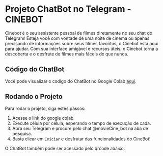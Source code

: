 # Projeto ChatBot no Telegram - CINEBOT

Cinebot é o seu assistente pessoal de filmes diretamente no seu chat do Telegram! Esteja você com vontade de uma noite de cinema ou apenas precisando de informações sobre seus filmes favoritos, o Cinebot está aqui para ajudar. Com sua interface amigável e recursos úteis, o Cinebot torna a descoberta e o desfrute de filmes mais fáceis do que nunca.

## Código do ChatBot

Você pode visualizar o codigo do ChatBot no Google Colab [aqui](https://colab.research.google.com/drive/1_SQ2o20DSblwz6Dwdhs0hoUGAI5qlCzW?usp=sharing).

## Rodando o Projeto

Para rodar o projeto, siga estes passos:

1. Acesse o link do google colab.
2. Execute célula por célula, esperando o tempo de execução de cada.
3. Abra seu Telegram e procure pelo chat @movieCine_bot na aba de pesquisa.
4. Basta clicar em `Iniciar` e desfrutar das funcionalidades do CineBot!

O ChatBot também pode ser acessado pelo qrcode abaixo.
